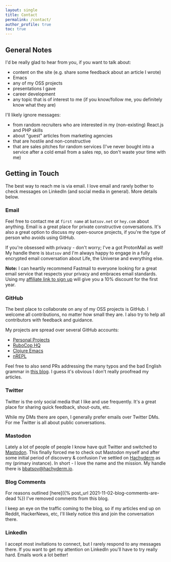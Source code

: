 ```yaml
---
layout: single
title: Contact
permalink: /contact/
author_profile: true
toc: true
---
```


## General Notes

I'd be really glad to hear from you, if you want to talk
about:

* content on the site (e.g. share some feedback about an article I wrote)
* Emacs
* any of my OSS projects
* presentations I gave
* career development
* any topic that is of interest to me (if you know/follow me, you definitely know what they are)

I'll likely ignore messages:

* from random recruiters who are interested in my (non-existing) React.js and PHP skills
* about "guest" articles from marketing agencies
* that are hostile and non-constructive
* that are sales pitches for random services (I've never bought into a service after a cold email from a sales rep, so don't waste your time with me)

## Getting in Touch

The best way to reach me is via email. I love email and rarely bother to check
messages on LinkedIn (and social media in general). More details below.

### Email

Feel free to contact me at `first name` at `batsov.net` or `hey.com` about anything.
Email is a great place for private constructive conversations. It's also a great
option to discuss my open-source projects, if you're the type of person who avoids
using GitHub.

If you're obsessed with privacy - don't worry; I've a got ProtonMail as well! My handle there is `bbatsov` and I'm always happy to engage in a fully encrypted email
conversation about Life, the Universe and everything else.

**Note:** I can heartily recommend Fastmail to everyone looking for a great
email service that respects your privacy and embraces email standards. Using my
[affiliate link to sign up](https://ref.fm/u26676944) will give you a 10%
discount for the first year.

### GitHub

The best place to collaborate on any of my OSS projects is GitHub. I welcome all
contributions, no matter how small they are. I also try to help all contributors
with feedback and guidance.

My projects are spread over several GitHub accounts:

* [Personal Projects](https://github.com/bbatsov)
* [RuboCop HQ](https://github.com/rubocop)
* [Clojure Emacs](https://github.com/clojure-emacs)
* [nREPL](https://github.com/nrepl)

Feel free to also send PRs addressing the many typos and the bad English grammar in [this blog](https://github.com/bbatsov/batsov.com). I guess it's obvious I don't really proofread my articles.

### Twitter

Twitter is the only social media that I like and use frequently. It's a great place for sharing quick feedback, shout-outs, etc.

While my DMs there are open, I generally prefer emails over Twitter DMs. For me Twitter is all about public conversations.

### Mastodon

Lately a lot of people of people I know have quit Twitter and switched to
[Mastodon](https://mastodon.social/). This finally forced me to check out
Mastodon myself and after some initial period of discovery & confusion I've
settled on [Hachyderm](https://hachyderm.io) as my (primary instance). In short -
I love the name and the mission. My handle there is
[bbatsov@hachyderm.io](https://hachyderm.io/@bbatsov).

### Blog Comments

For reasons outlined [here]({% post_url 2021-11-02-blog-comments-are-dead %}) I've removed comments from this blog.

I keep an eye on the traffic coming to the blog, so if my articles end up on
Reddit, HackerNews, etc, I'll likely notice this and join the conversation there.

### LinkedIn

I accept most invitations to connect, but I rarely respond to any messages there.
If you want to get my attention on LinkedIn you'll have to try really hard. Emails
work a lot better!
